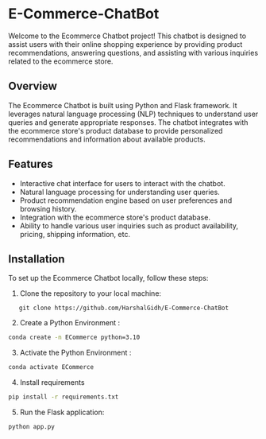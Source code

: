 # E-Commerce-ChatBot

Welcome to the Ecommerce Chatbot project! This chatbot is designed to assist users with their online shopping experience by providing product recommendations, answering questions, and assisting with various inquiries related to the ecommerce store.

## Overview

The Ecommerce Chatbot is built using Python and Flask framework. It leverages natural language processing (NLP) techniques to understand user queries and generate appropriate responses. The chatbot integrates with the ecommerce store's product database to provide personalized recommendations and information about available products.

## Features

- Interactive chat interface for users to interact with the chatbot.
- Natural language processing for understanding user queries.
- Product recommendation engine based on user preferences and browsing history.
- Integration with the ecommerce store's product database.
- Ability to handle various user inquiries such as product availability, pricing, shipping information, etc.


## Installation

To set up the Ecommerce Chatbot locally, follow these steps:

1. Clone the repository to your local machine:

```
   git clone https://github.com/HarshalGidh/E-Commerce-ChatBot
```

2. Create a Python Environment :

```bash
conda create -n ECommerce python=3.10
```

3. Activate the Python Environment :

```bash
conda activate ECommerce
```

4. Install requirements

```bash
pip install -r requirements.txt
```

5. Run the Flask application:

```bash
python app.py
```